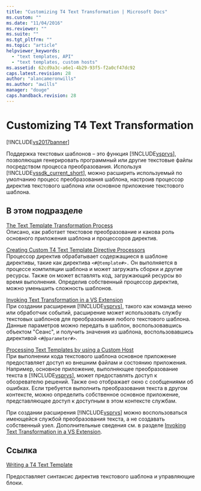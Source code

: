 ```yaml
---
title: "Customizing T4 Text Transformation | Microsoft Docs"
ms.custom: ""
ms.date: "11/04/2016"
ms.reviewer: ""
ms.suite: ""
ms.tgt_pltfrm: ""
ms.topic: "article"
helpviewer_keywords: 
  - "text templates, API"
  - "text templates, custom hosts"
ms.assetid: 62cd9a3c-a6e1-4b29-93f5-f2a0cf47dc92
caps.latest.revision: 28
author: "alancameronwills"
ms.author: "awills"
manager: "douge"
caps.handback.revision: 28
---
```

# Customizing T4 Text Transformation
[!INCLUDE[vs2017banner](../code-quality/includes/vs2017banner.md)]

Поддержка текстовых шаблонов – это функция [!INCLUDE[vsprvs](../code-quality/includes/vsprvs_md.md)], позволяющая генерировать программный или другие текстовые файлы посредством процесса преобразования.  Используя [!INCLUDE[vssdk_current_short](../modeling/includes/vssdk_current_short_md.md)], можно расширить используемый по умолчанию процесс преобразования шаблона, настроив процессор директив текстового шаблона или основное приложение текстового шаблона.  
  
## В этом подразделе  
 [The Text Template Transformation Process](../modeling/the-text-template-transformation-process.md)  
 Описано, как работает текстовое преобразование и какова роль основного приложения шаблона и процессоров директив.  
  
 [Creating Custom T4 Text Template Directive Processors](../modeling/creating-custom-t4-text-template-directive-processors.md)  
 Процессор директив обрабатывает содержащиеся в шаблоне директивы, такие как директива `<#@template#>.` Он выполняется в процессе компиляции шаблона и может загружать сборки и другие ресурсы.  Также он может вставлять код, загружающий ресурсы во время выполнения.  Определив собственный процессор директив, можно уменьшить сложность шаблонов.  
  
 [Invoking Text Transformation in a VS Extension](../modeling/invoking-text-transformation-in-a-vs-extension.md)  
 При создании расширения [!INCLUDE[vsprvs](../code-quality/includes/vsprvs_md.md)], такого как команда меню или обработчик событий, расширение может использовать службу текстовых шаблонов для преобразования любого текстового шаблона.  Данные параметров можно передать в шаблон, воспользовавшись объектом "Сеанс", и получить значения из шаблона, воспользовавшись директивой `<#@parameter#>`.  
  
 [Processing Text Templates by using a Custom Host](../modeling/processing-text-templates-by-using-a-custom-host.md)  
 При выполнении кода текстового шаблона основное приложение предоставляет доступ ко внешним файлам и состоянию приложения.  Например, основное приложение, выполняющее преобразование текста в [!INCLUDE[vsprvs](../code-quality/includes/vsprvs_md.md)], может предоставлять доступ к обозревателю решений.  Также оно отображает окно с сообщениями об ошибках.  Если требуется выполнить преобразования текста в другом контексте, можно определить собственное основное приложение, представляющее доступ к доступным в этом контексте службам.  
  
 При создании расширения [!INCLUDE[vsprvs](../code-quality/includes/vsprvs_md.md)] можно воспользоваться имеющейся службой преобразования текста, а не создавать собственный узел.  Дополнительные сведения см. в разделе [Invoking Text Transformation in a VS Extension](../modeling/invoking-text-transformation-in-a-vs-extension.md).  
  
## Ссылка  
 [Writing a T4 Text Template](../modeling/writing-a-t4-text-template.md)  
  
 Предоставляет синтаксис директив текстового шаблона и управляющие блоки.